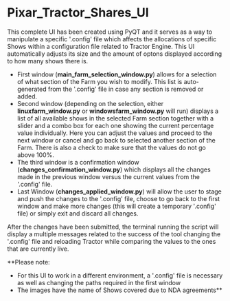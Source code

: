 # Pixar_Tractor_Shares_UI
This complete UI has been created using PyQT and it serves as a way to manipulate a specific '.config' file which affects the allocations of specific Shows within a configuration file related to Tractor Engine. This UI automatically adjusts its size and the amount of optons displayed according to how many shows there is. 

- First window (**main_farm_selection_window.py**) allows for a selection of what section of the Farm you wish to modify. This list is auto-generated from the '.config' file in case any section is removed or added.
- Second window (depending on the selection, either **linuxfarm_window.py** or **windowsfarm_window.py** will run) displays a list of all available shows in the selected Farm section together with a slider and a combo box for each one showing the current percentage value individually. Here you can adjust the values and proceed to the next window or cancel and go back to selected another section of the Farm. There is also a check to make sure that the values do not go above 100%.
- The third window is a confirmation window (**changes_confirmation_window.py**) which displays all the changes made in the previous window versus the current values from the '.config' file.
- Last Window (**changes_applied_window.py**) will allow the user to stage and push the changes to the '.config' file, choose to go back to the first window and make more changes (this will create a temporary '.config' file) or simply exit and discard all changes.

After the changes have been submitted, the terminal running the script will display a multiple messages related to the success of the tool changing the '.config' file and reloading Tractor while comparing the values to the ones that are currently live. 

**Please note: 

- For this UI to work in a different environment, a '.config' file is necessary as well as changing the paths required in the first window
- The images have the name of Shows covered due to NDA agreements**
